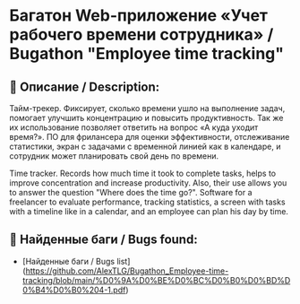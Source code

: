 # Багатон Web-приложение «Учет рабочего времени сотрудника» / Bugathon "Employee time tracking"

## :page_facing_up: Описание / Description:
Тайм-трекер. Фиксирует, сколько времени ушло на выполнение задач, помогает улучшить концентрацию и повысить продуктивность. Так же их использование позволяет ответить на вопрос «А куда уходит время?».
ПО для фрилансера для оценки эффективности, отслеживание статистики, экран с задачами с временной линией как в календаре, и сотрудник может планировать свой день по времени.

Time tracker. Records how much time it took to complete tasks, helps to improve concentration and increase productivity. Also, their use allows you to answer the question "Where does the time go?".
Software for a freelancer to evaluate performance, tracking statistics, a screen with tasks with a timeline like in a calendar, and an employee can plan his day by time.

## :page_with_curl: Найденные баги / Bugs found:
- [Найденные баги / Bugs list] (https://github.com/AlexTLG/Bugathon_Employee-time-tracking/blob/main/%D0%9A%D0%BE%D0%BC%D0%B0%D0%BD%D0%B4%D0%B0%204-1.pdf) 
